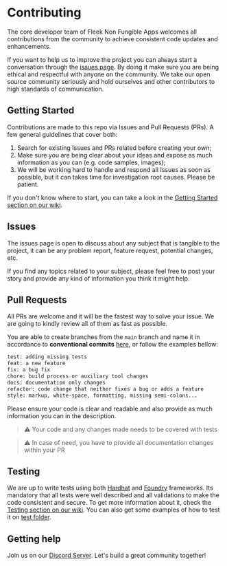 # Contributing

The core developer team of Fleek Non Fungible Apps welcomes all contributions from the community to achieve consistent code updates and enhancements.

If you want to help us to improve the project you can always start a conversation through the [issues page](https://github.com/fleekxyz/non-fungible-apps/issues). By doing it make sure you are being ethical and respectful with anyone on the community. We take our open source community seriously and hold ourselves and other contributors to high standards of communication.

## Getting Started

Contributions are made to this repo via Issues and Pull Requests (PRs). A few general guidelines that cover both:

1. Search for existing Issues and PRs related before creating your own;
2. Make sure you are being clear about your ideas and expose as much information as you can (e.g. code samples, images);
3. We will be working hard to handle and respond all Issues as soon as possible, but it can takes time for investigation root causes. Please be patient.

If you don't know where to start, you can take a look in the [Getting Started section on our wiki](https://github.com/fleekxyz/non-fungible-apps/wiki/%F0%9F%93%98-Getting-Started).

## Issues

The issues page is open to discuss about any subject that is tangible to the project, it can be any problem report, feature request, potential changes, etc.

If you find any topics related to your subject, please feel free to post your story and provide any kind of information you think it might help.

## Pull Requests

All PRs are welcome and it will be the fastest way to solve your issue. We are going to kindly review all of them as fast as possible.

You are able to create branches from the `main` branch and name it in accordance to **conventional
commits** [here](https://www.conventionalcommits.org/en/v1.0.0/), or follow the examples bellow:

```txt
test: adding missing tests
feat: a new feature
fix: a bug fix
chore: build process or auxiliary tool changes
docs: documentation only changes
refactor: code change that neither fixes a bug or adds a feature
style: markup, white-space, formatting, missing semi-colons...
```

Please ensure your code is clear and readable and also provide as much information you can in the description.

> ⚠️ Your code and any changes made needs to be covered with tests

> ⚠️ In case of need, you have to provide all documentation changes within your PR

## Testing

We are up to write tests using both [Hardhat](https://hardhat.org/) and [Foundry](https://book.getfoundry.sh/) frameworks. Its mandatory that all tests were well described and all validations to make the code consistent and secure. To get more information about it, check the [Testing section on our wiki](https://github.com/fleekxyz/non-fungible-apps/wiki/%F0%9F%93%98-Getting-Started#testing). You can also get some examples of how to test it on [test folder](/test).

## Getting help

Join us on our [Discord Server](https://discord.gg/fleekxyz). Let's build a great community together!
